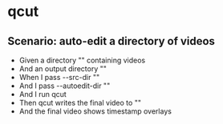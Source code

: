 # qcut

## Scenario: auto-edit a directory of videos
* Given a directory "<src>" containing videos
* And an output directory "<out>"
* When I pass --src-dir "<src>"
* And I pass --autoedit-dir "<out>"
* And I run qcut
* Then qcut writes the final video to "<out>"
* And the final video shows timestamp overlays
